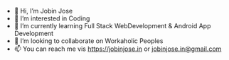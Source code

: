 - 👋 Hi, I’m Jobin Jose
- 👀 I’m interested in Coding
- 🌱 I’m currently learning Full Stack WebDevelopment & Android App Development
- 💞️ I’m looking to collaborate on Workaholic Peoples
- 📫 You can reach me vis https://jobinjose.in or jobinjose.in@gmail.com

<!---
jobinjosetech/jobinjosetech is a ✨ special ✨ repository because its `README.md` (this file) appears on your GitHub profile.
You can click the Preview link to take a look at your changes.
--->
